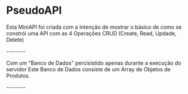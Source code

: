 PseudoAPI
=========

<p>Esta MiniAPI foi criada com a intenção de mostrar o básico de como se constrói
uma API com as 4 Operações CRUD (Create, Read, Updade, Delete)</p>
-------- 
<p>Com um "Banco de Dados" percisistido apenas durante a execução do servidor
Este Banco de Dados consiste de um Array de Objetos de Produtos.</p>
--------